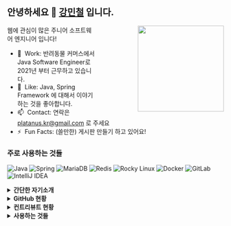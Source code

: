 ## 안녕하세요 👋 [강민철](https://platanus.me) 입니다.

<img align="right" style="margin-left: 100px" src="https://media.giphy.com/media/l5VXVpoyXFBZvyeWXl/giphy.gif" width="200" />

웹에 관심이 많은 주니어 소프트웨어 엔지니어 입니다!

- :office: &nbsp;Work: 반려동물 커머스에서 Java Software Engineer로 2021년 부터 근무하고 있습니다.
- :speech_balloon: &nbsp;Like: Java, Spring Framework 에 대해서 이야기하는 것을 좋아합니다.
- :mailbox: &nbsp;Contact: 연락은 platanus.kr@gmail.com 로 주세요
- :zap: &nbsp;Fun Facts: (쓸만한) 게시판 만들기 하고 있어요!
<!--
- :surfer: &nbsp;42 Seoul 본과정에서 42 Helper를 공동으로 만들었습니다.
-->


### 주로 사용하는 것들

![Java](https://img.shields.io/badge/java-%23ED8B00.svg?style=for-the-badge&logo=java&logoColor=white)
![Spring](https://img.shields.io/badge/spring-%236DB33F.svg?style=for-the-badge&logo=spring&logoColor=white)
![MariaDB](https://img.shields.io/badge/MariaDB-003545?style=for-the-badge&logo=mariadb&logoColor=white)
![Redis](https://img.shields.io/badge/redis-%23DD0031.svg?style=for-the-badge&logo=redis&logoColor=white)
![Rocky Linux](https://img.shields.io/badge/Rocky-%2310B981?style=for-the-badge&logo=rockylinux&logoColor=white)
![Docker](https://img.shields.io/badge/docker-%230db7ed.svg?style=for-the-badge&logo=docker&logoColor=white)
![GitLab](https://img.shields.io/badge/gitlab-%23181717.svg?style=for-the-badge&logo=gitlab&logoColor=white)
![IntelliJ IDEA](https://img.shields.io/badge/IDEA-000000.svg?style=for-the-badge&logo=intellij-idea&logoColor=white)


<details>	
  <summary><b>간단한 자기소개</b></summary>
  <br />
  
  ```
  반갑습니다.
  저는 한국방송통신대학교에서 컴퓨터과학을 전공하고 42 Seoul 본과정을 거쳤습니다.
  2021년 부터 지금은 반려동물 커머스에서 자바 개발자로 근무하고 있습니다.
  이곳에서 저는 상품, 배송, 권역 관련 개발 업무를 담당하고 있습니다.
  Spring을 사용해 주문 연계, 배송 권역 관리, 외부 솔루션 연동 등 커머스 비즈니스의 중요한 역할을 해결하고 있습니다.
  좋아 하는 기술 역시 Java와 Spring Framework로 주로 이 생태계를 누비고 있습니다.
  과거 시스템 엔지니어 경험이 있어 Linux를 좋아하고 클라우드와 인프라 경험이 있습니다. 
  ```
  
</details>



<details>	
  <summary><b>GitHub 현황</b></summary>

  <br />
  <img height="180em" src="https://github-readme-stats.vercel.app/api?username=platanus-kr&show_icons=true&hide_border=true&&count_private=true&include_all_commits=true&theme=vue" />

</details>

<details>	
  <summary><b>컨트리뷰트 현황</b></summary>

  <br />
  <img height="180em" src="https://github-readme-streak-stats.herokuapp.com?user=platanus-kr&theme=vue&locale=ko&date_format=%5BY.%5Dn.j&hide_border=true" />
</details>

<details>	
  <summary><b>사용하는 것들</b></summary>
  <br />
  <ul>
    <li><b>언어와 생태계</b> : Java, Spring Framework, Spring Boot, Spring Security, Spring Data JDBC, JPA</li>
    <li><b>인프라</b> : XCP-ng, AWS, Rocky Linux, CentOS, Docker, Apache HTTP Server, NGINX</li>
    <li><b>영속화 및 저장소</b> : MyBatis, JPA, MariaDB, mdadm, LVM</li>
    <li><b>개발툴</b> : Mac, IntelliJ, Sublime Text</li>
  </ul>
</details>
